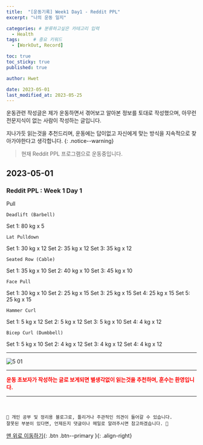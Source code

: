```yaml
---
title:  "[운동기록] Week1 Day1 - Reddit PPL"  
excerpt: "나의 운동 일지"

categories: # 분류하고싶은 카테고리 입력
  - Health
tags:     # 중요 키워드
  - [WorkOut, Record]

toc: true
toc_sticky: true
published: true

author: Hwet

date: 2023-05-01
last_modified_at: 2023-05-25
---
```


운동관련 작성글은 제가 운동하면서 겪어보고 알아본 정보를 토대로 작성했으며, 아무런 전문지식이 없는 사람이 작성하는 글입니다.

지나가듯 읽는것을 추천드리며, 운동에는 답이없고 자신에게 맞는 방식을 지속적으로 찾아가야한다고 생각합니다.
{: .notice--warning}

> 현재 Reddit PPL 프로그램으로 운동중입니다.

## 2023-05-01

### Reddit PPL : Week 1 Day 1

Pull

`Deadlift (Barbell)`

Set 1: 80 kg x 5

`Lat Pulldown`

Set 1: 30 kg x 12
Set 2: 35 kg x 12
Set 3: 35 kg x 12

`Seated Row (Cable)`

Set 1: 35 kg x 10
Set 2: 40 kg x 10
Set 3: 45 kg x 10

`Face Pull`

Set 1: 30 kg x 10
Set 2: 25 kg x 15
Set 3: 25 kg x 15
Set 4: 25 kg x 15
Set 5: 25 kg x 15

`Hammer Curl`

Set 1: 5 kg x 12
Set 2: 5 kg x 12
Set 3: 5 kg x 10
Set 4: 4 kg x 12

`Bicep Curl (Dumbbell)`

Set 1: 5 kg x 10
Set 2: 4 kg x 12
Set 3: 4 kg x 12
Set 4: 4 kg x 12



---

![5 01](https://github.com/hwet-j/hwet-j.github.io/assets/81364742/02431edd-d936-48dd-8a3c-7e5aa5c0321c)


***

<strong style="color:red">운동 초보자가 작성하는 글로 보게되면 별생각없이 읽는것을 추천하며, 훈수는 환영입니다.</strong>



***
<br>
    
    📢 개인 공부 및 정리용 블로그로, 틀리거나 주관적인 의견이 들어갈 수 있습니다.
    잘못된 부분이 있다면, 언제든지 댓글이나 메일로 알려주시면 참고하겠습니다. 🔔

[맨 위로 이동하기](#){: .btn .btn--primary }{: .align-right}
